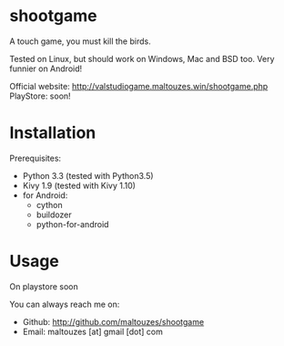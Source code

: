 # shootgame
A touch game, you must kill the birds.

Tested on Linux, but should work on Windows, Mac and BSD too.
Very funnier on Android!

Official website: http://valstudiogame.maltouzes.win/shootgame.php
PlayStore: soon!

# Installation
Prerequisites:
* Python 3.3 (tested with Python3.5)
* Kivy 1.9 (tested with Kivy 1.10)
* for Android:
  * cython
  * buildozer
  * python-for-android


# Usage
On playstore soon

You can always reach me on:
* Github: http://github.com/maltouzes/shootgame
* Email: maltouzes [at] gmail [dot] com
